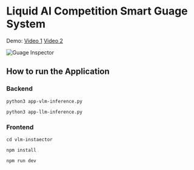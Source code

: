 # Liquid AI Competition Smart Guage System 

Demo: [Video 1](?) [Video 2](?)

![Guage Inspector](./assets/)

## How to run the Application
### Backend 

```
python3 app-vlm-inference.py
```

```
python3 app-llm-inference.py
```

### Frontend 
```
cd vlm-instaector 
```

```
npm install 
```

```
npm run dev 
```